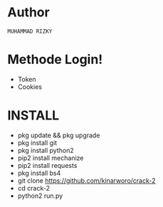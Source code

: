 # Author
```
MUHAMMAD RIZKY
```

# Methode Login!
* Token
* Cookies

# INSTALL

* pkg update && pkg upgrade
* pkg install git
* pkg install python2
* pip2 install mechanize
* pip2 install requests
* pkg install bs4
* git clone https://github.com/kinarworo/crack-2
* cd crack-2
* python2 run.py
